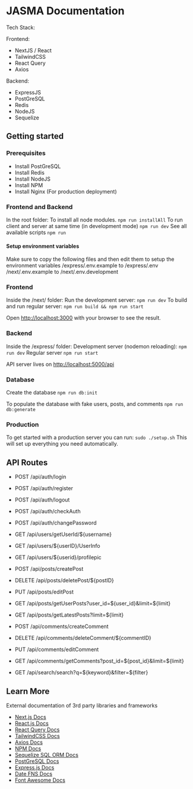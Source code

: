 # JASMA Documentation

Tech Stack:

Frontend:
- NextJS / React
- TailwindCSS
- React Query
- Axios

Backend:
- ExpressJS
- PostGreSQL
- Redis
- NodeJS
- Sequelize

## Getting started

### Prerequisites

- Install PostGreSQL
- Install Redis
- Install NodeJS
- Install NPM
- Install Nginx (For production deployment)

### Frontend and Backend

In the root folder:
To install all node modules. 
`npm run installAll` 
To run client and server at same time (in development mode)
`npm run dev`
See all available scripts
`npm run`

#### Setup environment variables
Make sure to copy the following files and then edit them to setup the environment variables 
/express/.env.example to /express/.env
/next/.env.example to /next/.env.development

### Frontend

Inside the /next/ folder:
Run the development server:
`npm run dev`
To build and run regular server:
`npm run build && npm run start`

Open [http://localhost:3000](http://localhost:3000) with your browser to see the result.

### Backend

Inside the /express/ folder:
Development server (nodemon reloading):
`npm run dev`
Regular server
`npm run start`

API server lives on [http://localhost:5000/api](http://localhost:5000/api)

### Database

<!-- First read /server/db/pg_hba.conf to read on what to add to your pg_hba.conf file. -->
Create the database
`npm run db:init`

 To populate the database with fake users, posts, and comments
`npm run db:generate`
<!--`npm run resetAndPopulateUsers normal 10` -->

### Production

To get started with a production server you can run: 
`sudo ./setup.sh`
This will set up everything you need automatically.

## API Routes

- POST /api/auth/login
- POST /api/auth/register
- POST /api/auth/logout
- POST /api/auth/checkAuth
- POST /api/auth/changePassword

- GET  /api/users/getUserId/${username}
- GET  /api/users/${userID}/UserInfo
- GET  /api/users/${userid}/profilepic

- POST /api/posts/createPost
- DELETE /api/posts/deletePost/${postID}
- PUT  /api/posts/editPost
- GET  /api/posts/getUserPosts?user_id=${user_id}&limit=${limit}
- GET  /api/posts/getLatestPosts?limit=${limit}

- POST /api/comments/createComment
- DELETE /api/comments/deleteComment/${commentID}
- PUT  /api/comments/editComment
- GET  /api/comments/getComments?post_id=${post_id}&limit=${limit}

- GET  /api/search/search?q=${keyword}&filter=${filter}

## Learn More

External documentation of 3rd party libraries and frameworks

- [Next.js Docs](https://nextjs.org/docs)
- [React.js Docs](https://reactjs.org/docs/getting-started.html)
- [React Query Docs](https://react-query-v2.tanstack.com/overview)
- [TailwindCSS Docs](https://tailwindcss.com/docs/installation)
- [Axios Docs](https://axios-http.com/docs/intro)
- [NPM Docs](https://docs.npmjs.com/)
- [Sequelize SQL ORM Docs](https://sequelize.org/docs/v6/)
- [PostGreSQL Docs](https://www.postgresql.org/docs/)
- [Express.js Docs](https://expressjs.com/en/guide/routing.html)
- [Date FNS Docs](https://date-fns.org/docs/Getting-Started)
- [Font Awesome Docs](https://fontawesome.com/docs)
